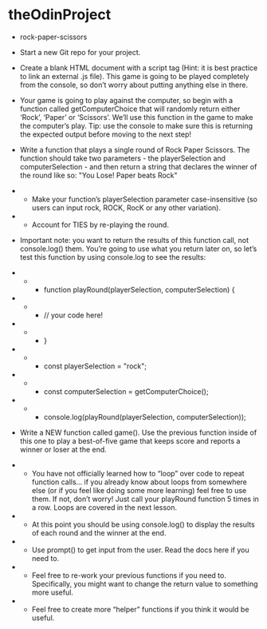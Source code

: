 # theOdinProject

* rock-paper-scissors

* Start a new Git repo for your project.
* Create a blank HTML document with a script tag (Hint: it is best practice to link an external .js file). This game is going to be played completely from the console, so don’t worry about putting anything else in there.
* Your game is going to play against the computer, so begin with a function called getComputerChoice that will randomly return either ‘Rock’, ‘Paper’ or ‘Scissors’. We’ll use this function in the game to make the computer’s play. Tip: use the console to make sure this is returning the expected output before moving to the next step!
* Write a function that plays a single round of Rock Paper Scissors. The function should take two parameters - the playerSelection and computerSelection - and then return a string that declares the winner of the round like so: "You Lose! Paper beats Rock"
* * Make your function’s playerSelection parameter case-insensitive (so users can input rock, ROCK, RocK or any other variation).
* * Account for TIES by re-playing the round.
* Important note: you want to return the results of this function call, not console.log() them. You’re going to use what you return later on, so let’s test this function by using console.log to see the results:

* * * function playRound(playerSelection, computerSelection) {
* * *   // your code here!
* * *  }
 
* * * const playerSelection = "rock";
* * * const computerSelection = getComputerChoice();
* * * console.log(playRound(playerSelection, computerSelection));
* Write a NEW function called game(). Use the previous function inside of this one to play a best-of-five game that keeps score and reports a winner or loser at the end.
* * You have not officially learned how to “loop” over code to repeat function calls… if you already know about loops from somewhere else (or if you feel like doing some more learning) feel free to use them. If not, don’t worry! Just call your playRound function 5 times in a row. Loops are covered in the next lesson.
* * At this point you should be using console.log() to display the results of each round and the winner at the end.
* * Use prompt() to get input from the user. Read the docs here if you need to.
* * Feel free to re-work your previous functions if you need to. Specifically, you might want to change the return value to something more useful.
* * Feel free to create more “helper” functions if you think it would be useful.